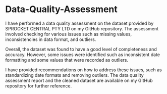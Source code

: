 # Data-Quality-Assessment
I have performed a data quality assessment on the dataset provided by SPROCKET CENTRAL PTY LTD on my GitHub repository. The assessment involved checking for various issues such as missing values, inconsistencies in data format, and outliers.

Overall, the dataset was found to have a good level of completeness and accuracy. However, some issues were identified such as inconsistent date formatting and some values that were recorded as outliers.

I have provided recommendations on how to address these issues, such as standardizing date formats and removing outliers. The data quality assessment report and the cleaned dataset are available on my GitHub repository for further reference.

